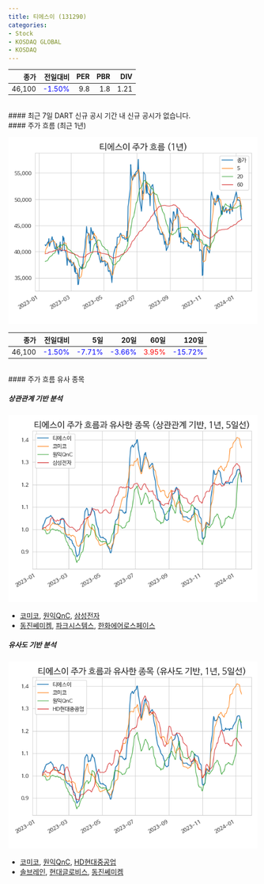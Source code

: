 ```yaml
---
title: 티에스이 (131290)
categories:
- Stock
- KOSDAQ GLOBAL
- KOSDAQ
---
```


|종가|전일대비|PER|PBR|DIV|
|---:|-------:|--:|--:|--:|
|46,100|<span style="color: blue">-1.50%</span>|9.8|1.8|1.21|

<!-- more -->

<br>
#### 최근 7일 DART 신규 공시
기간 내 신규 공시가 없습니다.

<br>
#### 주가 흐름 (최근 1년)

![131290](/assets/images/stock/131290.png)

|종가|전일대비|5일|20일|60일|120일|
|---:|-------:|--:|---:|---:|----:|
|46,100|<span style="color: blue">-1.50%</span>|<span style="color: blue">-7.71%</span>|<span style="color: blue">-3.66%</span>|<span style="color: red">3.95%</span>|<span style="color: blue">-15.72%</span>|

<br>
#### 주가 흐름 유사 종목

##### 상관관계 기반 분석

![131290](/assets/images/stock/131290_corr.png)
- [코미코](/183300/), [원익QnC](/074600/), [삼성전자](/005930/)
- [동진쎄미켐](/005290/), [파크시스템스](/140860/), [한화에어로스페이스](/012450/)

##### 유사도 기반 분석

![131290](/assets/images/stock/131290_sim.png)
- [코미코](/183300/), [원익QnC](/074600/), [HD현대중공업](/329180/)
- [솔브레인](/357780/), [현대글로비스](/086280/), [동진쎄미켐](/005290/)